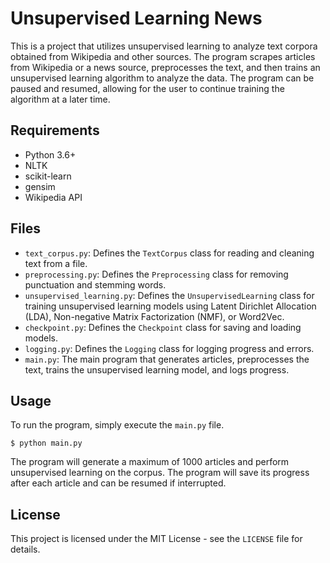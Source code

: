 
<h1>Unsupervised Learning News</h1>

<p>This is a project that utilizes unsupervised learning to analyze text corpora obtained from Wikipedia and other sources. The program scrapes articles from Wikipedia or a news source, preprocesses the text, and then trains an unsupervised learning algorithm to analyze the data. The program can be paused and resumed, allowing for the user to continue training the algorithm at a later time.</p>

   <h2>Requirements</h2>
    <ul>
        <li>Python 3.6+</li>
        <li>NLTK</li>
        <li>scikit-learn</li>
        <li>gensim</li>
        <li>Wikipedia API</li>
    </ul>

   <h2>Files</h2>
    <ul>
        <li><code>text_corpus.py</code>: Defines the <code>TextCorpus</code> class for reading and cleaning text from a file.</li>
        <li><code>preprocessing.py</code>: Defines the <code>Preprocessing</code> class for removing punctuation and stemming words.</li>
        <li><code>unsupervised_learning.py</code>: Defines the <code>UnsupervisedLearning</code> class for training unsupervised learning models using Latent Dirichlet Allocation (LDA), Non-negative Matrix Factorization (NMF), or Word2Vec.</li>
        <li><code>checkpoint.py</code>: Defines the <code>Checkpoint</code> class for saving and loading models.</li>
        <li><code>logging.py</code>: Defines the <code>Logging</code> class for logging progress and errors.</li>
        <li><code>main.py</code>: The main program that generates articles, preprocesses the text, trains the unsupervised learning model, and logs progress.</li>
    </ul>

   <h2>Usage</h2>
    <p>To run the program, simply execute the <code>main.py</code> file.</p>

   <code>$ python main.py</code>

   <p>The program will generate a maximum of 1000 articles and perform unsupervised learning on the corpus. The program will save its progress after each article and can be resumed if interrupted.</p>

   <h2>License</h2>
   <p>This project is licensed under the MIT License - see the <code>LICENSE</code> file for details.</p>

